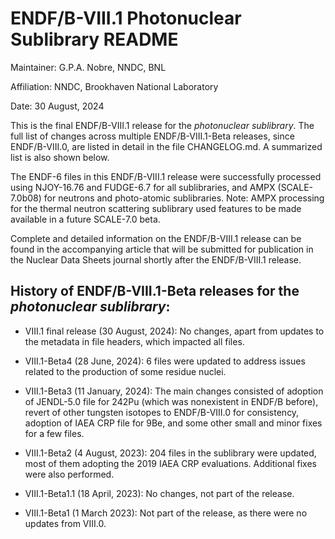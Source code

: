 ENDF/B-VIII.1 Photonuclear Sublibrary README
==============================================================================

Maintainer: G.P.A. Nobre, NNDC, BNL

Affiliation: NNDC, Brookhaven National Laboratory

Date: 30 August, 2024


This is the final ENDF/B-VIII.1 release for the *photonuclear sublibrary*. The full list of changes across multiple ENDF/B-VIII.1-Beta releases, since ENDF/B-VIII.0, are listed in detail in the file CHANGELOG.md. A summarized list is also shown below.

The ENDF-6 files in this ENDF/B-VIII.1 release were successfully processed using NJOY-16.76 and FUDGE-6.7 for all sublibraries, and AMPX (SCALE-7.0b08) for neutrons and photo-atomic sublibraries.  Note: AMPX processing for the thermal neutron scattering sublibrary used features to be made available in a future SCALE-7.0 beta.

Complete and detailed information on the ENDF/B-VIII.1 release can be found in the accompanying article that will be submitted for publication in the Nuclear Data Sheets journal shortly after the ENDF/B-VIII.1 release.





History of ENDF/B-VIII.1-Beta releases for the *photonuclear sublibrary*:
----

* VIII.1 final release (30 August, 2024): No changes, apart from updates to the metadata in file headers, which impacted all files.


* VIII.1-Beta4 (28 June, 2024): 6 files were updated to address issues related to the production of some residue nuclei.

* VIII.1-Beta3 (11 January, 2024): The main changes consisted of adoption of JENDL-5.0 file for 242Pu (which was nonexistent in ENDF/B before), revert of other tungsten isotopes to ENDF/B-VIII.0 for consistency, adoption of IAEA CRP file for 9Be, and some other small and minor fixes for a few files.

* VIII.1-Beta2 (4 August, 2023):  204 files in the sublibrary were updated, most of them adopting the 2019 IAEA CRP evaluations. Additional fixes were also performed.

* VIII.1-Beta1.1 (18 April, 2023): No changes, not part of the release.

* VIII.1-Beta1 (1 March 2023): Not part of the release, as there were no updates from VIII.0.










